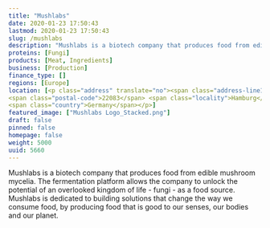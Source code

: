 ```yaml
---
title: "Mushlabs"
date: 2020-01-23 17:50:43
lastmod: 2020-01-23 17:50:43
slug: /mushlabs
description: "Mushlabs is a biotech company that produces food from edible mushroom mycelia. The fermentation platform allows the company to unlock the potential of an overlooked kingdom of life - fungi - as a food source. Mushlabs is dedicated to building solutions that change the way we consume food, by producing food that is good to our senses, our bodies and our planet."
proteins: [Fungi]
products: [Meat, Ingredients]
business: [Production]
finance_type: []
regions: [Europe]
location: [<p class="address" translate="no"><span class="address-line1">Humboldtstraße 59</span><br>
<span class="postal-code">22083</span> <span class="locality">Hamburg</span><br>
<span class="country">Germany</span></p>]
featured_image: ["Mushlabs Logo_Stacked.png"]
draft: false
pinned: false
homepage: false
weight: 5000
uuid: 5660
---
```

<p>Mushlabs is a biotech company that produces food from edible mushroom mycelia. The fermentation platform allows the company to unlock the potential of an overlooked kingdom of life - fungi - as a food source. Mushlabs is dedicated to building solutions that change the way we consume food, by producing food that is good to our senses, our bodies and our planet.</p>
